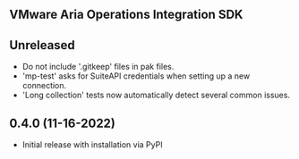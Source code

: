 VMware Aria Operations Integration SDK
--------------------------------------
## Unreleased
* Do not include '.gitkeep' files in pak files.
* 'mp-test' asks for SuiteAPI credentials when setting up a new connection.
* 'Long collection' tests now automatically detect several common issues.

## 0.4.0 (11-16-2022)
* Initial release with installation via PyPI
